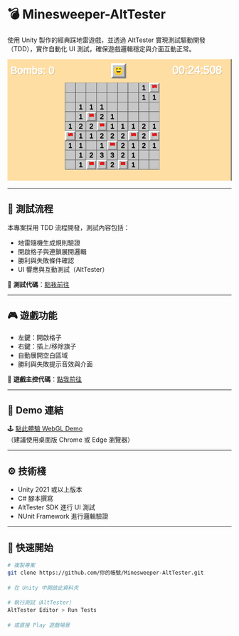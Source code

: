 # 💣 Minesweeper-AltTester

使用 Unity 製作的經典踩地雷遊戲，並透過 AltTester 實現測試驅動開發（TDD），實作自動化 UI 測試，確保遊戲邏輯穩定與介面互動正常。

![遊戲代表圖](./screenshot.png) <!-- 建議將圖片放在專案中，或使用線上連結 -->

---

## 🧪 測試流程

本專案採用 TDD 流程開發，測試內容包括：

- 地雷隨機生成規則驗證  
- 開啟格子與連鎖展開邏輯  
- 勝利與失敗條件確認  
- UI 響應與互動測試（AltTester）

🔗 **測試代碼**：[點我前往](https://github.com/你的帳號/Minesweeper-AltTester/blob/main/Assets/Tests/Minesweeper_Tests.cs)

---

## 🎮 遊戲功能

- 左鍵：開啟格子  
- 右鍵：插上/移除旗子  
- 自動展開空白區域  
- 勝利與失敗提示音效與介面

🔗 **遊戲主控代碼**：[點我前往](https://github.com/你的帳號/Minesweeper-AltTester/blob/main/Assets/Game/BoardManager.cs)

---

## 🔗 Demo 連結

🕹️ [點此體驗 WebGL Demo](https://你的demo網址)  
（建議使用桌面版 Chrome 或 Edge 瀏覽器）

---

## ⚙️ 技術棧

- Unity 2021 或以上版本  
- C# 腳本撰寫  
- AltTester SDK 進行 UI 測試  
- NUnit Framework 進行邏輯驗證

---

## 🏁 快速開始

```bash
# 複製專案
git clone https://github.com/你的帳號/Minesweeper-AltTester.git

# 在 Unity 中開啟此資料夾

# 執行測試（AltTester）
AltTester Editor > Run Tests

# 或直接 Play 遊戲場景
